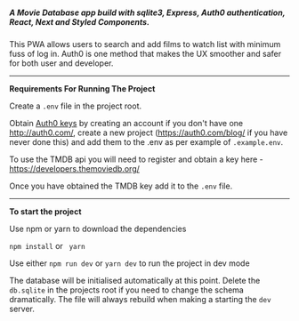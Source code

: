 ##### **A Movie Database app build with sqlite3, Express, Auth0 authentication, React, Next and Styled Components.**

This PWA allows users to search and add films to watch list with minimum fuss of log in. Auth0 is one method that makes the UX smoother and safer for both user and developer. 

---

**Requirements For Running The Project**

Create a `.env` file in the project root.

Obtain [Auth0 keys](http://auth0.com/) by creating an account if you don't have one http://auth0.com/, create a new project (https://auth0.com/blog/ if you have never done this) and add them to the .env as per example of `.example.env`.

To use the TMDB api you will need to register and obtain a key here - https://developers.themoviedb.org/

Once you have obtained the TMDB key add it to the `.env` file.

---

**To start the project**

Use npm or yarn to download the dependencies

`npm install` or ` yarn`

Use either `npm run dev` or `yarn dev` to run the project in dev mode

The database will be initialised automatically at this point. Delete the `db.sqlite` in the projects root if you need to change the schema dramatically. The file will always rebuild when making a starting the `dev` server.
